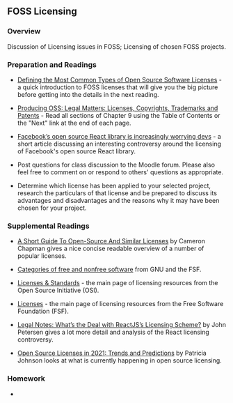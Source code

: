 ## FOSS Licensing

### Overview

Discussion of Licensing issues in FOSS; Licensing of chosen FOSS projects.

### Preparation and Readings

- [Defining the Most Common Types of Open Source Software Licenses](https://fossa.com/blog/what-do-open-source-licenses-even-mean/) - a quick introduction to FOSS licenses that will give you the big picture before getting into the details in the next reading.
- [Producing OSS: Legal Matters: Licenses, Copyrights, Trademarks and Patents](https://producingoss.com/en/legal.html) - Read all sections of Chapter 9 using the Table of Contents or the "Next" link at the end of each page.
- [Facebook’s open source React library is increasingly worrying devs](https://thenextweb.com/news/should-developers-be-afraid-of-zuckerbergs-bearing-gifts) - a short article discussing an interesting controversy around the licensing of Facebook's open source React library.

- Post questions for class discussion to the Moodle forum. Please also feel free to comment on or respond to others' questions as appropriate.
- Determine which license has been applied to your selected project, research the particulars of that license and be prepared to discuss its advantages and disadvantages and the reasons why it may have been chosen for your project.

### Supplemental Readings

- [A Short Guide To Open-Source And Similar Licenses](https://www.smashingmagazine.com/2010/03/a-short-guide-to-open-source-and-similar-licenses/) by Cameron Chapman gives a nice concise readable overview of a number of popular licenses.
- [Categories of free and nonfree software](https://www.gnu.org/philosophy/categories.html) from GNU and the FSF.

- [Licenses & Standards](https://opensource.org/licenses) - the main page of licensing resources from the Open Source Initiative (OSI).
- [Licenses](https://www.gnu.org/licenses/licenses.html) - the main page of licensing resources from the Free Software Foundation (FSF).

- [Legal Notes: What’s the Deal with ReactJS’s Licensing Scheme?](https://www.codemag.com/article/1701041/Legal-Notes-What%E2%80%99s-the-Deal-with-ReactJS%E2%80%99s-Licensing-Scheme) by John Petersen gives a lot more detail and analysis of the React licensing controversy.

- [Open Source Licenses in 2021: Trends and Predictions](https://www.whitesourcesoftware.com/resources/blog/open-source-licenses-trends-and-predictions/) by Patricia Johnson looks at what is currently happening in open source licensing.

### Homework

-
